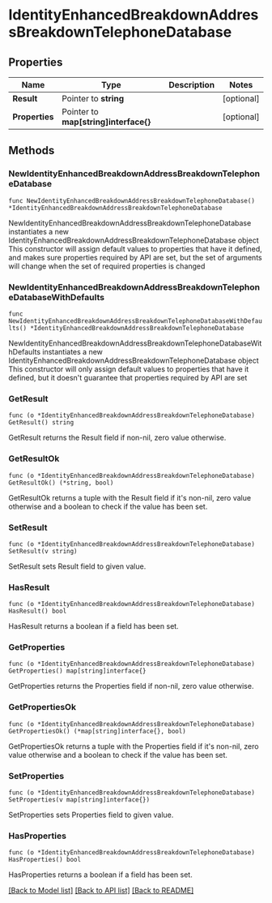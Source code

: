 # IdentityEnhancedBreakdownAddressBreakdownTelephoneDatabase

## Properties

Name | Type | Description | Notes
------------ | ------------- | ------------- | -------------
**Result** | Pointer to **string** |  | [optional] 
**Properties** | Pointer to **map[string]interface{}** |  | [optional] 

## Methods

### NewIdentityEnhancedBreakdownAddressBreakdownTelephoneDatabase

`func NewIdentityEnhancedBreakdownAddressBreakdownTelephoneDatabase() *IdentityEnhancedBreakdownAddressBreakdownTelephoneDatabase`

NewIdentityEnhancedBreakdownAddressBreakdownTelephoneDatabase instantiates a new IdentityEnhancedBreakdownAddressBreakdownTelephoneDatabase object
This constructor will assign default values to properties that have it defined,
and makes sure properties required by API are set, but the set of arguments
will change when the set of required properties is changed

### NewIdentityEnhancedBreakdownAddressBreakdownTelephoneDatabaseWithDefaults

`func NewIdentityEnhancedBreakdownAddressBreakdownTelephoneDatabaseWithDefaults() *IdentityEnhancedBreakdownAddressBreakdownTelephoneDatabase`

NewIdentityEnhancedBreakdownAddressBreakdownTelephoneDatabaseWithDefaults instantiates a new IdentityEnhancedBreakdownAddressBreakdownTelephoneDatabase object
This constructor will only assign default values to properties that have it defined,
but it doesn't guarantee that properties required by API are set

### GetResult

`func (o *IdentityEnhancedBreakdownAddressBreakdownTelephoneDatabase) GetResult() string`

GetResult returns the Result field if non-nil, zero value otherwise.

### GetResultOk

`func (o *IdentityEnhancedBreakdownAddressBreakdownTelephoneDatabase) GetResultOk() (*string, bool)`

GetResultOk returns a tuple with the Result field if it's non-nil, zero value otherwise
and a boolean to check if the value has been set.

### SetResult

`func (o *IdentityEnhancedBreakdownAddressBreakdownTelephoneDatabase) SetResult(v string)`

SetResult sets Result field to given value.

### HasResult

`func (o *IdentityEnhancedBreakdownAddressBreakdownTelephoneDatabase) HasResult() bool`

HasResult returns a boolean if a field has been set.

### GetProperties

`func (o *IdentityEnhancedBreakdownAddressBreakdownTelephoneDatabase) GetProperties() map[string]interface{}`

GetProperties returns the Properties field if non-nil, zero value otherwise.

### GetPropertiesOk

`func (o *IdentityEnhancedBreakdownAddressBreakdownTelephoneDatabase) GetPropertiesOk() (*map[string]interface{}, bool)`

GetPropertiesOk returns a tuple with the Properties field if it's non-nil, zero value otherwise
and a boolean to check if the value has been set.

### SetProperties

`func (o *IdentityEnhancedBreakdownAddressBreakdownTelephoneDatabase) SetProperties(v map[string]interface{})`

SetProperties sets Properties field to given value.

### HasProperties

`func (o *IdentityEnhancedBreakdownAddressBreakdownTelephoneDatabase) HasProperties() bool`

HasProperties returns a boolean if a field has been set.


[[Back to Model list]](../README.md#documentation-for-models) [[Back to API list]](../README.md#documentation-for-api-endpoints) [[Back to README]](../README.md)



